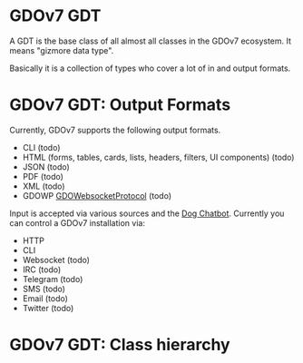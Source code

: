 # GDOv7 GDT

A GDT is the base class of all almost all classes in the GDOv7 ecosystem. It means "gizmore data type".

Basically it is a collection of types who cover a lot of in and output formats.


# GDOv7 GDT: Output Formats

Currently, GDOv7 supports the following output formats.

 - CLI (todo)
 - HTML (forms, tables, cards, lists, headers, filters, UI components) (todo)
 - JSON (todo)
 - PDF (todo)
 - XML (todo)
 - GDOWP [GDOWebsocketProtocol](GDO7_GDOWP.md) (todo)
 
Input is accepted via various sources and the [Dog Chatbot](https://github.com/gizmore/phpgdo-dog).
Currently you can control a GDOv7 installation via:

 - HTTP
 - CLI
 - Websocket (todo)
 - IRC (todo)
 - Telegram (todo)
 - SMS (todo)
 - Email (todo)
 - Twitter (todo)
 

# GDOv7 GDT: Class hierarchy



